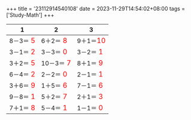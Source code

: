 +++ 
title = '23112914540108' 
date = 2023-11-29T14:54:02+08:00 
tags = ['Study-Math'] 
+++ 

1 | 2 | 3 
-- | -- | -- 
8－3＝<font color=red size=4> 5</font> | 6＋2＝<font color=red size=4> 8</font> | 9＋1＝<font color=red size=4>10</font> 
3－1＝<font color=red size=4> 2</font> | 3－3＝<font color=red size=4> 0</font> | 3－2＝<font color=red size=4> 1</font> 
3＋2＝<font color=red size=4> 5</font> | 10－3＝<font color=red size=4> 7</font> | 8＋1＝<font color=red size=4> 9</font> 
6－4＝<font color=red size=4> 2</font> | 2－2＝<font color=red size=4> 0</font> | 2－1＝<font color=red size=4> 1</font> 
3＋6＝<font color=red size=4> 9</font> | 1＋5＝<font color=red size=4> 6</font> | 7－1＝<font color=red size=4> 6</font> 
9－8＝<font color=red size=4> 1</font> | 5＋2＝<font color=red size=4> 7</font> | 2＋1＝<font color=red size=4> 3</font> 
7＋1＝<font color=red size=4> 8</font> | 5－4＝<font color=red size=4> 1</font> | 1－1＝<font color=red size=4> 0</font> 

